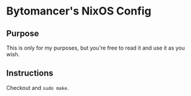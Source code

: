 # Bytomancer's NixOS Config

## Purpose
This is only for my purposes, but you're free to read it and use it as you wish.

## Instructions
Checkout and `sudo make`.